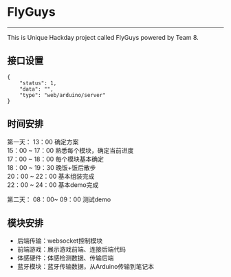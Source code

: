 # FlyGuys
---

This is Unique Hackday project called FlyGuys powered by Team 8.


## 接口设置
```
{
    "status": 1,
    "data": "",
    "type": "web/arduino/server"
}
```

## 时间安排
第一天：
13：00 确定方案 <br>
15：00 ~ 17：00 熟悉每个模块，确定当前进度 <br>
17：00 ~ 18：00 每个模块基本确定 <br>
18：00 ~ 19：30 晚饭+饭后散步 <br>
20：00 ~ 22：00 基本组装完成 <br>
22：00 ~ 24：00 基本demo完成 <br>

第二天：
08：00~ 09：00 测试demo


## 模块安排
* 后端传输：websocket控制模块
* 前端游戏：展示游戏前端、连接后端代码
* 体感硬件：体感检测数据、传输后端
* 蓝牙模块：蓝牙传输数据，从Arduino传输到笔记本
